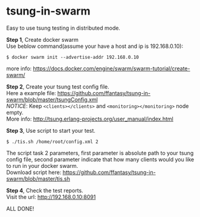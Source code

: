 # tsung-in-swarm

Easy to use tsung testing in distributed mode.

**Step 1**, Create docker swarm  
Use beblow command(assume your have a host and ip is 192.168.0.10):
```Shell
$ docker swarm init --advertise-addr 192.168.0.10
```
more info: https://docs.docker.com/engine/swarm/swarm-tutorial/create-swarm/

**Step 2**, Create your tsung test config file.  
Here a example file: https://github.com/ffantasy/tsung-in-swarm/blob/master/tsungConfig.xml      
*NOTICE*: Keep `<clients></clients>` and `<monitoring></monitoring>` node empty.  
More info: http://tsung.erlang-projects.org/user_manual/index.html

**Step 3**, Use script to start your test.  
```
$ ./tis.sh /home/root/config.xml 2
```
The script task 2 parameters, first parameter is absolute path to your tsung config file, second parameter indicate that how many clients would you like to run in your docker swarm.  
Download script here: https://github.com/ffantasy/tsung-in-swarm/blob/master/tis.sh

**Step 4**, Check the test reports.   
Visit the url: http://192.168.0.10:8091

ALL DONE!
